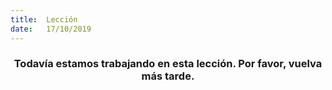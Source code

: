 ```yaml
---
title:  Lección
date:   17/10/2019
---
```


### <center>Todavía estamos trabajando en esta lección. Por favor, vuelva más tarde.</center>